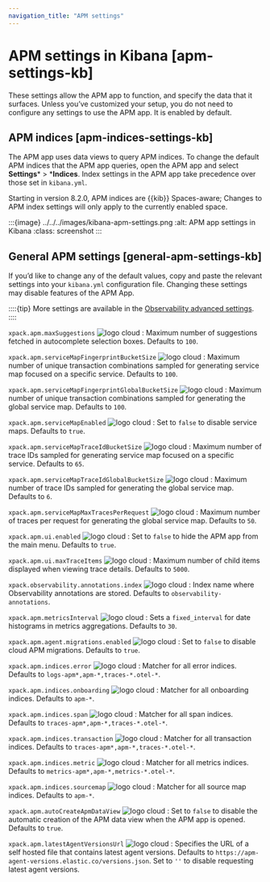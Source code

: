 ```yaml
---
navigation_title: "APM settings"
---
```


# APM settings in Kibana [apm-settings-kb]


These settings allow the APM app to function, and specify the data that it surfaces. Unless you’ve customized your setup, you do not need to configure any settings to use the APM app. It is enabled by default.


## APM indices [apm-indices-settings-kb]

The APM app uses data views to query APM indices. To change the default APM indices that the APM app queries, open the APM app and select **Settings*** > ***Indices**. Index settings in the APM app take precedence over those set in `kibana.yml`.

Starting in version 8.2.0, APM indices are {{kib}} Spaces-aware; Changes to APM index settings will only apply to the currently enabled space.

:::{image} ../../../images/kibana-apm-settings.png
:alt: APM app settings in Kibana
:class: screenshot
:::


## General APM settings [general-apm-settings-kb]

If you’d like to change any of the default values, copy and paste the relevant settings into your `kibana.yml` configuration file. Changing these settings may disable features of the APM App.

::::{tip}
More settings are available in the [Observability advanced settings](asciidocalypse://docs/kibana/docs/reference/advanced-settings.md#observability-advanced-settings).
::::


`xpack.apm.maxSuggestions` ![logo cloud](https://doc-icons.s3.us-east-2.amazonaws.com/logo_cloud.svg "Supported on {{ech}}")
:   Maximum number of suggestions fetched in autocomplete selection boxes. Defaults to `100`.

`xpack.apm.serviceMapFingerprintBucketSize` ![logo cloud](https://doc-icons.s3.us-east-2.amazonaws.com/logo_cloud.svg "Supported on {{ech}}")
:   Maximum number of unique transaction combinations sampled for generating service map focused on a specific service. Defaults to `100`.

`xpack.apm.serviceMapFingerprintGlobalBucketSize` ![logo cloud](https://doc-icons.s3.us-east-2.amazonaws.com/logo_cloud.svg "Supported on {{ech}}")
:   Maximum number of unique transaction combinations sampled for generating the global service map. Defaults to `100`.

`xpack.apm.serviceMapEnabled` ![logo cloud](https://doc-icons.s3.us-east-2.amazonaws.com/logo_cloud.svg "Supported on {{ech}}")
:   Set to `false` to disable service maps. Defaults to `true`.

`xpack.apm.serviceMapTraceIdBucketSize` ![logo cloud](https://doc-icons.s3.us-east-2.amazonaws.com/logo_cloud.svg "Supported on {{ech}}")
:   Maximum number of trace IDs sampled for generating service map focused on a specific service. Defaults to `65`.

`xpack.apm.serviceMapTraceIdGlobalBucketSize` ![logo cloud](https://doc-icons.s3.us-east-2.amazonaws.com/logo_cloud.svg "Supported on {{ech}}")
:   Maximum number of trace IDs sampled for generating the global service map. Defaults to `6`.

`xpack.apm.serviceMapMaxTracesPerRequest` ![logo cloud](https://doc-icons.s3.us-east-2.amazonaws.com/logo_cloud.svg "Supported on {{ech}}")
:   Maximum number of traces per request for generating the global service map. Defaults to `50`.

`xpack.apm.ui.enabled` ![logo cloud](https://doc-icons.s3.us-east-2.amazonaws.com/logo_cloud.svg "Supported on {{ech}}")
:   Set to `false` to hide the APM app from the main menu. Defaults to `true`.

`xpack.apm.ui.maxTraceItems` ![logo cloud](https://doc-icons.s3.us-east-2.amazonaws.com/logo_cloud.svg "Supported on {{ech}}")
:   Maximum number of child items displayed when viewing trace details. Defaults to `5000`.

`xpack.observability.annotations.index` ![logo cloud](https://doc-icons.s3.us-east-2.amazonaws.com/logo_cloud.svg "Supported on {{ech}}")
:   Index name where Observability annotations are stored. Defaults to `observability-annotations`.

`xpack.apm.metricsInterval` ![logo cloud](https://doc-icons.s3.us-east-2.amazonaws.com/logo_cloud.svg "Supported on {{ech}}")
:   Sets a `fixed_interval` for date histograms in metrics aggregations. Defaults to `30`.

`xpack.apm.agent.migrations.enabled` ![logo cloud](https://doc-icons.s3.us-east-2.amazonaws.com/logo_cloud.svg "Supported on {{ech}}")
:   Set to `false` to disable cloud APM migrations. Defaults to `true`.

`xpack.apm.indices.error` ![logo cloud](https://doc-icons.s3.us-east-2.amazonaws.com/logo_cloud.svg "Supported on {{ech}}")
:   Matcher for all error indices. Defaults to `logs-apm*,apm-*,traces-*.otel-*`.

`xpack.apm.indices.onboarding` ![logo cloud](https://doc-icons.s3.us-east-2.amazonaws.com/logo_cloud.svg "Supported on {{ech}}")
:   Matcher for all onboarding indices. Defaults to `apm-*`.

`xpack.apm.indices.span` ![logo cloud](https://doc-icons.s3.us-east-2.amazonaws.com/logo_cloud.svg "Supported on {{ech}}")
:   Matcher for all span indices. Defaults to `traces-apm*,apm-*,traces-*.otel-*`.

`xpack.apm.indices.transaction` ![logo cloud](https://doc-icons.s3.us-east-2.amazonaws.com/logo_cloud.svg "Supported on {{ech}}")
:   Matcher for all transaction indices. Defaults to `traces-apm*,apm-*,traces-*.otel-*`.

`xpack.apm.indices.metric` ![logo cloud](https://doc-icons.s3.us-east-2.amazonaws.com/logo_cloud.svg "Supported on {{ech}}")
:   Matcher for all metrics indices. Defaults to `metrics-apm*,apm-*,metrics-*.otel-*`.

`xpack.apm.indices.sourcemap` ![logo cloud](https://doc-icons.s3.us-east-2.amazonaws.com/logo_cloud.svg "Supported on {{ech}}")
:   Matcher for all source map indices. Defaults to `apm-*`.

`xpack.apm.autoCreateApmDataView` ![logo cloud](https://doc-icons.s3.us-east-2.amazonaws.com/logo_cloud.svg "Supported on {{ech}}")
:   Set to `false` to disable the automatic creation of the APM data view when the APM app is opened. Defaults to `true`.

`xpack.apm.latestAgentVersionsUrl` ![logo cloud](https://doc-icons.s3.us-east-2.amazonaws.com/logo_cloud.svg "Supported on {{ech}}")
:   Specifies the URL of a self hosted file that contains latest agent versions. Defaults to `https://apm-agent-versions.elastic.co/versions.json`. Set to `''` to disable requesting latest agent versions.
